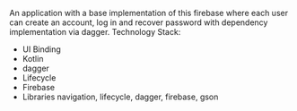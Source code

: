 An application with a base implementation of this firebase where each user can create an account, log in and recover password with dependency implementation via dagger. 
Technology Stack:
- UI Binding
- Kotlin 
- dagger
- Lifecycle
- Firebase
- Libraries navigation, lifecycle, dagger, firebase, gson
